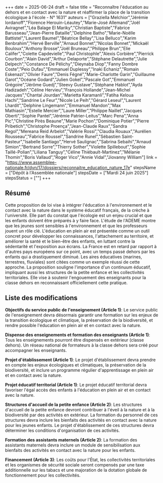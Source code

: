 +++
date = 2025-06-24
draft = false
title = "Reconnaître l'éducation au dehors et en contact avec la nature et réaffirmer la place de la transition écologique à l'école - N° 1631"
auteurs = ["Graziella Melchior","Jérémie Iordanoff","Florence Herouin-Léautey","Marie-José Allemand","Joël Aviragnet","Léa Balage El Mariky","Christian Baptiste","Fabrice Barusseau","Jean-Pierre Bataille","Delphine Batho","Marie-Noëlle Battistel","Laurent Baumel","Béatrice Bellay","Lisa Belluco","Karim Benbrahim","Hervé Berville","Arnaud Bonnet","Nicolas Bonnet","Mickaël Bouloux","Anthony Brosse","Joël Bruneau","Philippe Brun","Elie Califer","Colette Capdevielle","Paul Christophle","Alexis Corbière","Pierrick Courbon","Alain David","Arthur Delaporte","Stéphane Delautrette","Julie Delpech","Constance De Pélichy","Dieynaba Diop","Fanny Dombre Coste","Peio Dufau","Emmanuel Duplessy","Inaki Echaniz","Romain Eskenazi","Olivier Faure","Denis Fégné","Marie-Charlotte Garin","Guillaume Garot","Océane Godard","Julien Gokel","Pascale Got","Emmanuel Grégoire","Jérôme Guedj","Steevy Gustave","Stéphane Hablot","Ayda Hadizadeh","Céline Hervieu","François Hollande","Jean-Michel Jacques","Chantal Jourdan","Marietta Karamanli","Fatiha Keloua Hachi","Sandrine Le Feur","Nicole Le Peih","Gérard Leseul","Laurent Lhardit","Delphine Lingemann","Emmanuel Mandon","Max Mathiasin","Estelle Mercier","Laure Miller","Philippe Naillet","Jacques Oberti","Sophie Pantel","Jérémie Patrier-Leitus","Marc Pena","Anna Pic","Christine Pirès Beaune","Marie Pochon","Dominique Potier","Pierre Pribetich","Christophe Proença","Jean-Claude Raux","Sandra Regol","Mereana Reid Arbelot","Valérie Rossi","Claudia Rouaux","Aurélien Rousseau","Fabrice Roussel","Sandrine Runel","Sébastien Saint-Pasteur","Isabelle Santiago","Hervé Saulignac","Sabrina Sebaihi","Arnaud Simion","Bertrand Sorre","Thierry Sother","Violette Spillebout","Sophie Taillé-Polian","Liliana Tanguy","Céline Thiébault-Martinez","Mélanie Thomin","Boris Vallaud","Roger Vico","Annie Vidal","Jiovanny William"]
link = "https://www.assemblee-nationale.fr/dyn/17/dossiers/reconnaitre_education_nature_17e"
stepsName = ["Dépôt à l'Assemblée nationale"]
stepsDate = ["Mardi 24 juin 2025"]
stepsStatus = [""]
+++

## Résumé

Cette proposition de loi vise à intégrer l'éducation à l'environnement et le contact avec la nature dans le système éducatif français, de la crèche à l'université. Elle part du constat que l'écologie est un enjeu crucial et que les enfants doivent être préparés à y faire face. L'étude de l'ADEME montre que les jeunes sont sensibles à l'environnement et que les professeurs jouent un rôle clé. L'éducation en plein air est présentée comme un outil concret pour développer les connaissances, l'attachement au territoire, et améliorer la santé et le bien-être des enfants, en luttant contre la sédentarité et l'exposition aux écrans. La France est en retard par rapport à d'autres pays européens sur ce point, avec un temps passé dehors par les enfants qui a drastiquement diminué. Les aires éducatives (marines, terrestres, fluviales) sont citées comme un exemple réussi de cette approche. La proposition souligne l'importance d'un continuum éducatif, impliquant aussi les structures de la petite enfance et les collectivités territoriales. Elle vise à soutenir l'engouement des enseignants pour la classe dehors en reconnaissant officiellement cette pratique.

## Liste des modifications

**Objectifs du service public de l'enseignement (Article 1)**: Le service public de l'enseignement devra désormais garantir une formation sur les enjeux de la transition écologique et climatique, la préservation de la biodiversité, et rendre possible l'éducation en plein air et en contact avec la nature.

**Dispense des enseignements et formation des enseignants (Article 1)**: Tous les enseignements pourront être dispensés en extérieur (classe dehors). Un réseau national de formateurs à la classe dehors sera créé pour accompagner les enseignants.

**Projet d'établissement (Article 1)**: Le projet d'établissement devra prendre en compte les enjeux écologiques et climatiques, la préservation de la biodiversité, et inclure un programme régulier d'apprentissage en plein air et en contact avec la nature.

**Projet éducatif territorial (Article 1)**: Le projet éducatif territorial devra favoriser l'égal accès des enfants à l'éducation en plein air et en contact avec la nature.

**Structures d'accueil de la petite enfance (Article 2)**: Les structures d'accueil de la petite enfance devront contribuer à l'éveil à la nature et à la biodiversité par des activités en extérieur. La formation du personnel de ces structures devra inclure les bienfaits des activités en contact avec la nature pour les jeunes enfants. Le projet d'établissement de ces structures devra déterminer les conditions d'organisation de ces activités.

**Formation des assistants maternels (Article 2)**: La formation des assistants maternels devra inclure un module de sensibilisation aux bienfaits des activités en contact avec la nature pour les enfants.

**Financement (Article 3)**: Les coûts pour l'État, les collectivités territoriales et les organismes de sécurité sociale seront compensés par une taxe additionnelle sur les tabacs et une majoration de la dotation globale de fonctionnement pour les collectivités.
